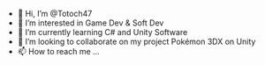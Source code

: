 - 👋 Hi, I’m @Totoch47
- 👀 I’m interested in Game Dev & Soft Dev
- 🌱 I’m currently learning C# and Unity Software
- 💞️ I’m looking to collaborate on my project Pokémon 3DX on Unity
- 📫 How to reach me ...

<!---
Totoch47/Totoch47 is a ✨ special ✨ repository because its `README.md` (this file) appears on your GitHub profile.
You can click the Preview link to take a look at your changes.
--->
